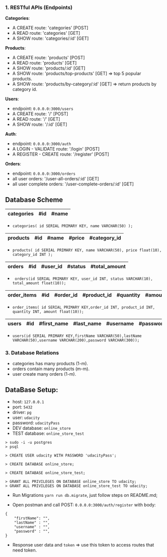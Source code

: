### 1. RESTful APIs (Endpoints)

**Categories**: 
- A CREATE route: 'categories' [POST] 
- A READ route: 'categories' [GET] 
- A SHOW route: 'categories/:id' [GET] 


**Products**: 
- A CREATE route: 'products' [POST] 
- A READ route: 'products' [GET] 
- A SHOW route: 'products/:id' [GET] 
- A SHOW route: 'products/top-products' [GET] => top 5 popular products.
- A SHOW route: 'products/by-category/:id' [GET] => return products by category id.


**Users**: 
- endpoint: `0.0.0.0:3000/users`
- A CREATE route: '/' [POST] 
- A READ route: '/' [GET] 
- A SHOW route: '/:id' [GET] 


**Auth**: 
- endpoint: `0.0.0.0:3000/auth`
- A LOGIN - VALIDATE route: '/login' [POST] 
- A REGISTER - CREATE route: '/register' [POST] 

**Orders**: 
- endpoint: `0.0.0.0:3000/orders`
- all user orders: '/user-all-orders/:id' [GET] 
- all user complete orders: '/user-complete-orders/:id' [GET] 


## Database Scheme

categories | #id | #name
--- | --- | ---

- ```categories( id SERIAL PRIMARY KEY, name VARCHAR(50) );```

products | #id | #name | #price | #category_id
--- | --- | --- | --- | ---

- ```products( id SERIAL PRIMARY KEY, name VARCHAR(50), price float(10), category_id INT );```

orders | #id | #user_id | #status | #total_amount
--- | --- | --- | --- | ---

- ```  orders(id SERIAL PRIMARY KEY, user_id INT, status VARCHAR(10), total_amount float(10)); ```

order_items | #id | #order_id | #product_id | #quantity | #amount
--- | --- | --- | --- | --- | ---

- ``` order_items( id SERIAL PRIMARY KEY,order_id INT, product_id INT, quantity INT, amount float(10)); ```

users | #id | #first_name | #last_name | #username | #password
--- | --- | --- | --- | --- | ---

- ``` users(id SERIAL PRIMARY KEY,firstName VARCHAR(50),lastName VARCHAR(50),username VARCHAR(200),password VARCHAR(300)); ```

### 3. Database Relations
 - categories has many products (1-m).
 - orders contain many products (m-m).
 - user create many orders (1-m).

## DataBase Setup:
- host: `127.0.0.1`
- port: `5432`
- driver: `pg`
- user: `udacity`
- password: `udacityPass`
- DEV database: `online_store`
- TEST database: `online_store_test`

```
> sudo -i -u postgres
> psql 
```

``` 
> CREATE USER udacity WITH PASSWORD 'udacityPass';
```

``` 
> CREATE DATABASE online_store;
```
``` 
> CREATE DATABASE online_store_test;
```

```
> GRANT ALL PRIVILEGES ON DATABASE online_store TO udacity;
> GRANT ALL PRIVILEGES ON DATABASE online_store_test TO udacity;
```

- Run Migrations `yarn run db.migrate`, just follow steps on README.md;

- Open postman and call POST: `0.0.0.0:3000/auth/register` with body: 
``` 
{
    "firstName": "",
    "lastName" : "",
    "username" : "",
    "password" : "",
}
```

- Response user data and `token` => use this token to access routes that need token.
